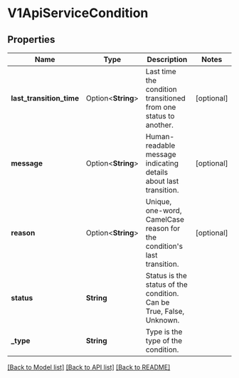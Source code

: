 # V1ApiServiceCondition

## Properties

Name | Type | Description | Notes
------------ | ------------- | ------------- | -------------
**last_transition_time** | Option<**String**> | Last time the condition transitioned from one status to another. | [optional]
**message** | Option<**String**> | Human-readable message indicating details about last transition. | [optional]
**reason** | Option<**String**> | Unique, one-word, CamelCase reason for the condition's last transition. | [optional]
**status** | **String** | Status is the status of the condition. Can be True, False, Unknown. | 
**_type** | **String** | Type is the type of the condition. | 

[[Back to Model list]](../README.md#documentation-for-models) [[Back to API list]](../README.md#documentation-for-api-endpoints) [[Back to README]](../README.md)


